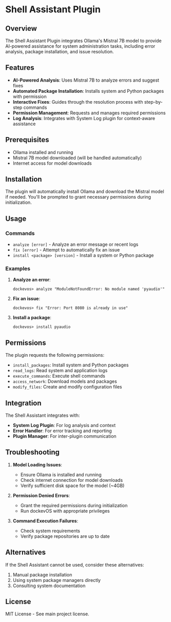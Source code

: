 # Shell Assistant Plugin

## Overview
The Shell Assistant Plugin integrates Ollama's Mistral 7B model to provide AI-powered assistance for system administration tasks, including error analysis, package installation, and issue resolution.

## Features

- **AI-Powered Analysis**: Uses Mistral 7B to analyze errors and suggest fixes
- **Automated Package Installation**: Installs system and Python packages with permission
- **Interactive Fixes**: Guides through the resolution process with step-by-step commands
- **Permission Management**: Requests and manages required permissions
- **Log Analysis**: Integrates with System Log plugin for context-aware assistance

## Prerequisites

- Ollama installed and running
- Mistral 7B model downloaded (will be handled automatically)
- Internet access for model downloads

## Installation

The plugin will automatically install Ollama and download the Mistral model if needed. You'll be prompted to grant necessary permissions during initialization.

## Usage

### Commands

- `analyze [error]` - Analyze an error message or recent logs
- `fix [error]` - Attempt to automatically fix an issue
- `install <package> [version]` - Install a system or Python package

### Examples

1. **Analyze an error**:
   ```
   dockevos> analyze "ModuleNotFoundError: No module named 'pyaudio'"
   ```

2. **Fix an issue**:
   ```
   dockevos> fix "Error: Port 8080 is already in use"
   ```

3. **Install a package**:
   ```
   dockevos> install pyaudio
   ```

## Permissions

The plugin requests the following permissions:

- `install_packages`: Install system and Python packages
- `read_logs`: Read system and application logs
- `execute_commands`: Execute shell commands
- `access_network`: Download models and packages
- `modify_files`: Create and modify configuration files

## Integration

The Shell Assistant integrates with:

- **System Log Plugin**: For log analysis and context
- **Error Handler**: For error tracking and reporting
- **Plugin Manager**: For inter-plugin communication

## Troubleshooting

1. **Model Loading Issues**:
   - Ensure Ollama is installed and running
   - Check internet connection for model downloads
   - Verify sufficient disk space for the model (~4GB)

2. **Permission Denied Errors**:
   - Grant the required permissions during initialization
   - Run dockevOS with appropriate privileges

3. **Command Execution Failures**:
   - Check system requirements
   - Verify package repositories are up to date

## Alternatives

If the Shell Assistant cannot be used, consider these alternatives:

1. Manual package installation
2. Using system package managers directly
3. Consulting system documentation

## License

MIT License - See main project license.

